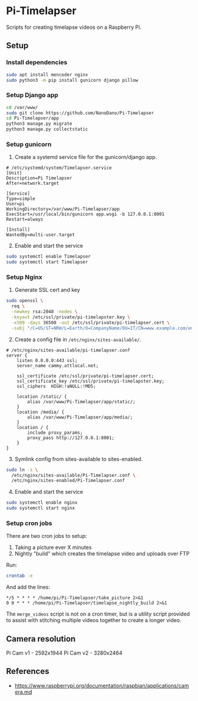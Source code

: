 # Pi-Timelapser

Scripts for creating timelapse videos on a Raspberry Pi.

## Setup

### Install dependencies

```bash
sudo apt install mencoder nginx
sudo python3 -m pip install gunicorn django pillow
```

### Setup Django app

```bash
cd /var/www/
sudo git clone https://github.com/NanoDano/Pi-Timelapser 
cd Pi-Timelapser/app
python3 manage.py migrate
python3 manage.py collectstatic
```









### Setup gunicorn

1. Create a systemd service file for the gunicorn/django app.

```
# /etc/systemd/system/Timelapser.service
[Unit]
Description=Pi Timelapser
After=network.target

[Service]
Type=simple
User=pi
WorkingDirectory=/var/www/Pi-Timelapser/app
ExecStart=/usr/local/bin/gunicorn app.wsgi -b 127.0.0.1:8001
Restart=always

[Install]
WantedBy=multi-user.target
```

2. Enable and start the service

```bash
sudo systemctl enable Timelapser
sudo systemctl start Timelapser
```

### Setup Nginx

1. Generate SSL cert and key

```bash
sudo openssl \
  req \
  -newkey rsa:2048 -nodes \
  -keyout /etc/ssl/private/pi-timelapster.key \
  -x509 -days 36500 -out /etc/ssl/private/pi-timelapser.cert \
  -subj "/C=US/ST=NRW/L=Earth/O=CompanyName/OU=IT/CN=www.example.com/emailAddress=email@example.com"
```

2. Create a config file in `/etc/nginx/sites-available/`.

```
# /etc/nginx/sites-available/pi-timelapser.conf
server { 
    listen 0.0.0.0:443 ssl;
    server_name cammy.attlocal.net;

    ssl_certificate /etc/ssl/private/pi-timelapser.cert;
    ssl_certificate_key /etc/ssl/private/pi-timelapster.key;
    ssl_ciphers  HIGH:!aNULL:!MD5;

    location /static/ {
        alias /var/www/Pi-Timelapser/app/static/;
    }
    location /media/ {
        alias /var/www/Pi-Timelapser/app/media/;
    }
    location / {
        include proxy_params;
        proxy_pass http://127.0.0.1:8001;
    }
}
```

3. Symlink config from sites-available to sites-enabled.

```bash
sudo ln -s \
  /etc/nginx/sites-available/Pi-Timelapser.conf \
  /etc/nginx/sites-enabled/Pi-Timelapser.conf
```

4. Enable and start the service

```bash
sudo systemctl enable nginx
sudo systemctl start nginx
```











### Setup cron jobs

There are two cron jobs to setup:

1. Taking a picture ever X minutes
2. Nightly "build" which creates the timelapse video and uploads over FTP

Run:

```bash
crontab -e
```

And add the lines:

```text
*/5 * * * * /home/pi/Pi-Timelapser/take_picture 2>&1
0 0 * * * /home/pi/Pi-Timelapser/timelapse_nightly_build 2>&1
```

The `merge_videos` script is not on a cron timer, but
is a utility script provided to assist with stitching multiple
videos together to create a longer video.


## Camera resolution

Pi Cam v1 - 2592x1944
Pi Cam v2 - 3280x2464

## References

- https://www.raspberrypi.org/documentation/raspbian/applications/camera.md